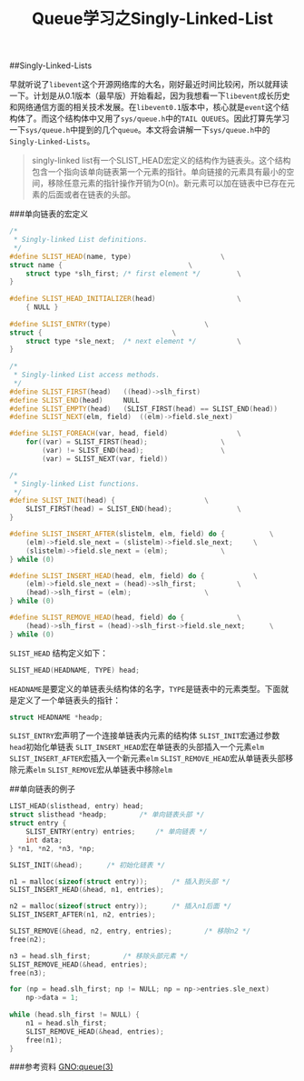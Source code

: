 ﻿---
layout: post
title: Queue学习之Singly-Linked-List
---

##Singly-Linked-Lists

早就听说了`libevent`这个开源网络库的大名，刚好最近时间比较闲，所以就拜读一下。计划是从0.1版本（最早版）开始看起，因为我想看一下`libevent`成长历史和网络通信方面的相关技术发展。在`libevent0.1`版本中，核心就是`event`这个结构体了。而这个结构体中又用了`sys/queue.h`中的`TAIL QUEUES`。因此打算先学习一下`sys/queue.h`中提到的几个`queue`。本文将会讲解一下`sys/queue.h`中的`Singly-Linked-Lists`。

> singly-linked list有一个SLIST_HEAD宏定义的结构作为链表头。这个结构包含一个指向该单向链表第一个元素的指针。单向链接的元素具有最小的空间，移除任意元素的指针操作开销为O(n)。新元素可以加在链表中已存在元素的后面或者在链表的头部。

###单向链表的宏定义
```c++
/*
 * Singly-linked List definitions.
 */
#define SLIST_HEAD(name, type)						\
struct name {								\
	struct type *slh_first;	/* first element */			\
}
 
#define	SLIST_HEAD_INITIALIZER(head)					\
	{ NULL }
 
#define SLIST_ENTRY(type)						\
struct {								\
	struct type *sle_next;	/* next element */			\
}
 
/*
 * Singly-linked List access methods.
 */
#define	SLIST_FIRST(head)	((head)->slh_first)
#define	SLIST_END(head)		NULL
#define	SLIST_EMPTY(head)	(SLIST_FIRST(head) == SLIST_END(head))
#define	SLIST_NEXT(elm, field)	((elm)->field.sle_next)

#define	SLIST_FOREACH(var, head, field)					\
	for((var) = SLIST_FIRST(head);					\
	    (var) != SLIST_END(head);					\
	    (var) = SLIST_NEXT(var, field))

/*
 * Singly-linked List functions.
 */
#define	SLIST_INIT(head) {						\
	SLIST_FIRST(head) = SLIST_END(head);				\
}

#define	SLIST_INSERT_AFTER(slistelm, elm, field) do {			\
	(elm)->field.sle_next = (slistelm)->field.sle_next;		\
	(slistelm)->field.sle_next = (elm);				\
} while (0)

#define	SLIST_INSERT_HEAD(head, elm, field) do {			\
	(elm)->field.sle_next = (head)->slh_first;			\
	(head)->slh_first = (elm);					\
} while (0)

#define	SLIST_REMOVE_HEAD(head, field) do {				\
	(head)->slh_first = (head)->slh_first->field.sle_next;		\
} while (0)
```

`SLIST_HEAD` 结构定义如下：
```c++
SLIST_HEAD(HEADNAME, TYPE) head;
```
`HEADNAME`是要定义的单链表头结构体的名字，`TYPE`是链表中的元素类型。下面就是定义了一个单链表头的指针：
```c++
struct HEADNAME *headp;
```
`SLIST_ENTRY`宏声明了一个连接单链表内元素的结构体
`SLIST_INIT`宏通过参数`head`初始化单链表
`SLIT_INSERT_HEAD`宏在单链表的头部插入一个元素`elm`
`SLIST_INSERT_AFTER`宏插入一个新元素`elm`
`SLIST_REMOVE_HEAD`宏从单链表头部移除元素`elm`
`SLIST_REMOVE`宏从单链表中移除`elm`



##单向链表的例子
```c++
LIST_HEAD(slisthead, entry) head;
struct slisthead *headp;		/* 单向链表头部 */
struct entry {
	SLIST_ENTRY(entry) entries;		/* 单向链表 */
	int data;
} *n1, *n2, *n3, *np;

SLIST_INIT(&head);		/* 初始化链表 */

n1 = malloc(sizeof(struct entry));		/* 插入到头部 */
SLIST_INSERT_HEAD(&head, n1, entries);

n2 = malloc(sizeof(struct entry));		/* 插入n1后面 */
SLIST_INSERT_AFTER(n1, n2, entries);

SLIST_REMOVE(&head, n2, entry, entries);		/* 移除n2 */
free(n2);

n3 = head.slh_first;		/* 移除头部元素 */
SLIST_REMOVE_HEAD(&head, entries);
free(n3);

for (np = head.slh_first; np != NULL; np = np->entries.sle_next)		/* 遍历 */
	np->data = 1;
	
while (head.slh_first != NULL) {
	n1 = head.slh_first;
	SLIST_REMOVE_HEAD(&head, entries);
	free(n1);
}
```

###参考资料
[GNO:queue(3)](http://www.gno.org/gno/man/man3/queue.3.html)
